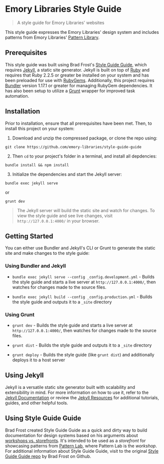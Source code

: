 # Emory Libraries Style Guide

> A style guide for Emory Libraries' websites

This style guide expresses the Emory Libraries' design system and includes patterns from Emory Libraries' [Pattern Library](https://github.com/emory-libraries/Pattern-Library).


## Prerequisites

This style guide was built using Brad Frost's [Style Guide Guide](https://github.com/bradfrost/style-guide-guide), which requires [Jekyll](https://jekyllrb.com/), a static site generator. Jekyll is built on top of [Ruby](https://www.ruby-lang.org/en/) and requires that Ruby 2.2.5 or greater be installed on your system and has been preloaded for use with [RubyGems](https://rubygems.org/). Additionally, this project requires [Bundler](https://bundler.io/) version 1.17.1 or greater for managing RubyGem dependencies. It has also been setup to utilize a [Grunt](https://gruntjs.com) wrapper for improved task automation.


## Installation

Prior to installation, ensure that all prerequisites have been met. Then, to install this project on your system:

1. Download and unzip the compressed package, or clone the repo using:

  ```
  git clone https://github.com/emory-libraries/style-guide-guide
  ```

2. Then `cd` to your project's folder in a terminal, and install all depdencies:

  ```
  bundle install && npm install
  ```

3. Initialize the dependencies and start the Jekyll server:

  ```
  bundle exec jekyll serve
  ```
  or
  ```
  grunt dev
  ```

> The Jekyll server will build the static site and watch for changes. To view the style guide and see live changes, visit `http://127.0.0.1:4000/` in your browser.


## Getting Started

You can either use Bundler and Jekyll's CLI or Grunt to generate the static site and make changes to the style guide:

### Using Bundler and Jekyll

- `bundle exec jekyll serve --config _config.development.yml` - Builds the style guide and starts a live server at `http://127.0.0.1:4000/`, then watches for changes made to the source files.

- `bundle exec jekyll build --config _config.production.yml` - Builds the style guide and outputs it to a `_site` directory

### Using Grunt

- `grunt dev` - Builds the style guide and starts a live server at `http://127.0.0.1:4000/`, then watches for changes made to the source files.

- `grunt dist` - Builds the style guide and outputs it to a `_site` directory

- `grunt deploy` - Builds the style guide (like `grunt dist`) and additionally deploys it to a host server


## Using Jekyll

Jekyll is a versatile static site generator built with scalability and extensibility in mind. For more information on how to use it, refer to the [Jekyll Documentation](https://jekyllrb.com/docs/) or review the [Jekyll Resources](https://jekyllrb.com/resources/) for additional tutorials, guides, and other helpful tools.

## Using Style Guide Guide

Brad Frost created Style Guide Guide as a quick and dirty way to build documentation for design systems based on his arguments about [workshops vs. storefronts](http://bradfrost.com/blog/post/the-workshop-and-the-storefront/). It's intended to be used as a *storefront* for showcasing patterns from [Pattern Lab](http://patternlab.io/), where Pattern Lab is the *workshop*. For additional information about Style Guide Guide, visit to the original [Style Guide Guide repo](https://github.com/bradfrost/style-guide-guide) by Brad Frost on Github.